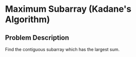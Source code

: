 # Maximum Subarray (Kadane's Algorithm)

## Problem Description

Find the contiguous subarray which has the largest sum.
